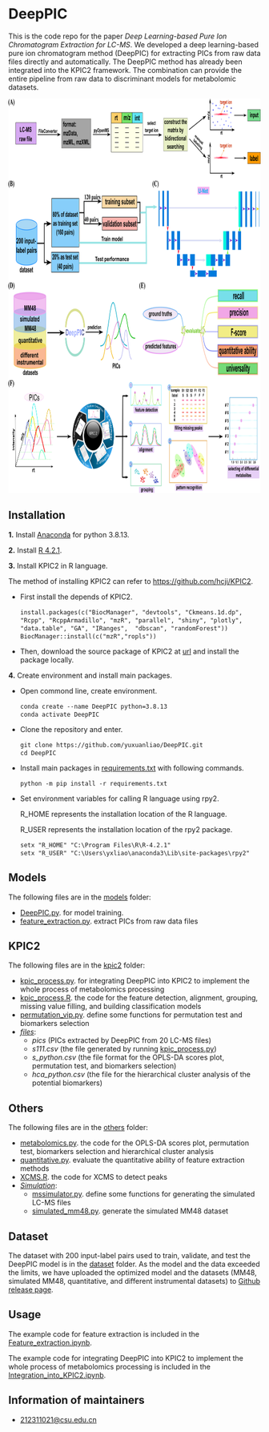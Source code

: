 # DeepPIC
This is the code repo for the paper *Deep Learning-based Pure Ion Chromatogram Extraction for LC-MS*. We developed a deep learning-based pure ion chromatogram method (DeepPIC) for extracting PICs from raw data files directly and automatically. The DeepPIC method has already been integrated into the KPIC2 framework. The combination can provide the entire pipeline from raw data to discriminant models for metabolomic datasets.

<div align="center">
<img src="https://github.com/yuxuanliao/DeepPIC/blob/main/Workflow of the DeepPIC method.png" width=917 height=788 />
</div>

## Installation
**1.** Install [Anaconda](https://www.anaconda.com) for python 3.8.13.

**2.** Install [R 4.2.1](https://mirrors.tuna.tsinghua.edu.cn/CRAN).

**3.** Install KPIC2 in R language.

The method of installing KPIC2 can refer to https://github.com/hcji/KPIC2.
- First install the depends of KPIC2.
	```shell
  install.packages(c("BiocManager", "devtools", "Ckmeans.1d.dp", "Rcpp", "RcppArmadillo", "mzR", "parallel", "shiny", "plotly", "data.table", "GA", "IRanges",  "dbscan", "randomForest"))
  BiocManager::install(c("mzR","ropls"))
	```
- Then, download the source package of KPIC2 at [url](https://github.com/hcji/KPIC2/releases) and install the package locally.

**4.** Create environment and install main packages.

- Open commond line, create environment.
	```shell
  conda create --name DeepPIC python=3.8.13
  conda activate DeepPIC
	```
- Clone the repository and enter.
	```shell
  git clone https://github.com/yuxuanliao/DeepPIC.git
  cd DeepPIC
	```
- Install main packages in [requirements.txt](https://github.com/yuxuanliao/DeepPIC/blob/main/requirements.txt) with following commands.
  ```shell
  python -m pip install -r requirements.txt
	```
- Set environment variables for calling R language using rpy2.

  R_HOME represents the installation location of the R language.
  
  R_USER represents the installation location of the rpy2 package.
  ```shell
  setx "R_HOME" "C:\Program Files\R\R-4.2.1"
  setx "R_USER" "C:\Users\yxliao\anaconda3\Lib\site-packages\rpy2"
	```

## Models
The following files are in the [models](models) folder:
- [DeepPIC.py](models/DeepPIC.py). for model training.
- [feature_extraction.py](models/feature_extraction.py). extract PICs from raw data files

## KPIC2
The following files are in the [kpic2](kpic2) folder:
- [kpic_process.py](kpic2/kpic_process.py). for integrating DeepPIC into KPIC2 to implement the whole process of metabolomics processing
- [kpic_process.R](kpic2/kpic_process.R). the code for the feature detection, alignment, grouping, missing value filling, and building classification models
- [permutation_vip.py](kpic2/permutation_vip.py). define some functions for permutation test and biomarkers selection
- *[files](kpic2/files)*:
    - *pics* (PICs extracted by DeepPIC from 20 LC-MS files)
    - *s111.csv* (the file generated by running [kpic_process.py](kpic2/kpic_process.py))
    - *s_python.csv* (the file format for the OPLS-DA scores plot, permutation test, and biomarkers selection)
    - *hca_python.csv* (the file for the hierarchical cluster analysis of the potential biomarkers)
    
## Others
The following files are in the [others](others) folder:
- [metabolomics.py](others/metabolomics.py). the code for the OPLS-DA scores plot, permutation test, biomarkers selection and hierarchical cluster analysis
- [quantitative.py](others/quantitative.py). evaluate the quantitative ability of feature extraction methods
- [XCMS.R](others/XCMS.R). the code for XCMS to detect peaks
- *[Simulation](others/Simulation)*:
    - [mssimulator.py](others/Simulation/mssimulator.py). define some functions for generating the simulated LC-MS files
    - [simulated_mm48.py](others/Simulation/simulated_mm48.py). generate the simulated MM48 dataset
    
## Dataset
The dataset with 200 input-label pairs used to train, validate, and test the DeepPIC model is in the [dataset](dataset) folder. As the model and the data exceeded the limits, we have uploaded the optimized model and the datasets (MM48, simulated MM48, quantitative, and different instrumental datasets) to [Github release page](https://github.com/yuxuanliao/DeepPIC/releases).

## Usage
The example code for feature extraction is included in the [Feature_extraction.ipynb](Feature_extraction.ipynb).

The example code for integrating DeepPIC into KPIC2 to implement the whole process of metabolomics processing is included in the [Integration_into_KPIC2.ipynb](Integration_into_KPIC2.ipynb).

## Information of maintainers
- 212311021@csu.edu.cn
